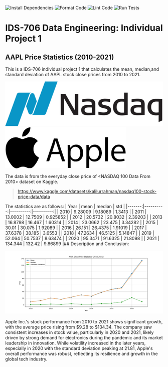 ![Install Dependencies](https://github.com/haobo-yuan/IDS706-Indiv-1-Polars-Stat/actions/workflows/install.yml/badge.svg)
![Format Code](https://github.com/haobo-yuan/IDS706-Indiv-1-Polars-Stat/actions/workflows/format.yml/badge.svg)
![Lint Code](https://github.com/haobo-yuan/IDS706-Indiv-1-Polars-Stat/actions/workflows/lint.yml/badge.svg)
![Run Tests](https://github.com/haobo-yuan/IDS706-Indiv-1-Polars-Stat/actions/workflows/test.yml/badge.svg)

# IDS-706 Data Engineering: Individual Project 1
## AAPL Price Statistics (2010-2021)
This is a IDS-706 individual project 1 that calculates the mean, median,and standard deviation of AAPL stock close prices from 2010 to 2021.

![Logo Nasdaq](Logo_Nasdaq.png)![Logo AAPL](Logo_AAPL.png)

The data is from the everyday close price of <NASDAQ 100 Data From 2010> dataset on Kaggle.
>https://www.kaggle.com/datasets/kalilurrahman/nasdaq100-stock-price-data/data 

The statistics are as follows:
|   Year |      mean |    median |       std |
|-------:|----------:|----------:|----------:|
|   2010 |   9.28009 |   9.18089 |  1.3413   |
|   2011 |  13.0002  |  12.7509  |  0.925852 |
|   2012 |  20.5732  |  20.8032  |  2.39203  |
|   2013 |  16.8798  |  16.467   |  1.60314  |
|   2014 |  23.0662  |  23.475   |  3.34282  |
|   2015 |  30.01    |  30.075   |  1.92089  |
|   2016 |  26.151   |  26.4375  |  1.91019  |
|   2017 |  37.6378  |  38.185   |  3.6553   |
|   2018 |  47.2634  |  46.5125  |  5.14847  |
|   2019 |  52.064   |  50.7537  |  8.63474  |
|   2020 |  95.3471  |  91.6325  | 21.8098   |
|   2021 | 134.344   | 132.42    |  9.86899  |## Description and Conclusion:


![Plot](plot.png)

Apple Inc.'s stock performance from 2010 to 2021 shows significant growth, with the average
                price rising from $9.28 to $134.34. The company saw consistent increases in stock value, 
                particularly in 2020 and 2021, likely driven by strong demand for electronics during the pandemic
                and its market leadership in innovation. While volatility increased in the later years, especially
                in 2020 with the standard deviation peaking at 21.81, Apple's overall performance was robust,
                reflecting its resilience and growth in the global tech industry.
